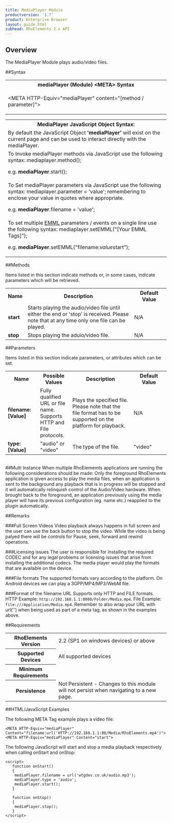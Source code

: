 ```yaml
---
title: MediaPlayer Module
productversion: '1.7'
product: Enterprise Browser
layout: guide.html
subhead: RhoElements 2.x API
---
```

## Overview
The MediaPlayer Module plays audio/video files.

##Syntax

<table class="re-table"><tr><th class="tableHeading">mediaPlayer (Module) &lt;META&gt; Syntax
</th></tr><tr><td class="clsSyntaxCells clsOddRow"><p>&lt;META HTTP-Equiv="mediaPlayer" content="[method / parameter]"&gt;</p></td></tr></table>
<table class="re-table"><tr><th class="tableHeading">MediaPlayer JavaScript Object Syntax:</th></tr><tr><td class="clsSyntaxCells clsOddRow">
By default the JavaScript Object <b>'mediaPlayer'</b> will exist on the current page and can be used to interact directly with the mediaPlayer.
</td></tr><tr><td class="clsSyntaxCells clsEvenRow">
To Invoke mediaPlayer methods via JavaScript use the following syntax: mediaplayer.method();
<P />e.g. <b>mediaPlayer</b>.start();
</td></tr><tr><td class="clsSyntaxCells clsOddRow">
To Set mediaPlayer parameters via JavaScript use the following syntax: mediaplayer.parameter = 'value'; remembering to enclose your value in quotes where appropriate.  
<P />e.g. <b>mediaPlayer</b>.filename = 'value';
</td></tr><tr><td class="clsSyntaxCells clsEvenRow">							
To set multiple <a href="/rhoelements/EMMLOverview">EMML</a> parameters / events on a single line use the following syntax: mediaplayer.setEMML("[Your EMML Tags]");
<P />
e.g. <b>mediaPlayer</b>.setEMML("filename:<i>value</i>start");							
</td></tr></table>

##Methods

Items listed in this section indicate methods or, in some cases, indicate parameters which will be retrieved.

<table class="re-table"><col width="10%" /><col width="68%" /><col width="22%" /><tr><th class="tableHeading">Name</th><th class="tableHeading">Description</th><th class="tableHeading">Default Value</th></tr><tr><td class="clsSyntaxCells clsOddRow"><b>start</b></td><td class="clsSyntaxCells clsOddRow">Starts playing the audio/video file until either the end or 'stop' is received. Please note that at any time only one file can be played.</td><td class="clsSyntaxCells clsOddRow">N/A</td></tr><tr><td class="clsSyntaxCells clsEvenRow"><b>stop</b></td><td class="clsSyntaxCells clsEvenRow">Stops playing the aduio/video file.</td><td class="clsSyntaxCells clsEvenRow">N/A</td></tr></table>


##Parameters


Items listed in this section indicate parameters, or attributes which can be set.
<table class="re-table"><col width="20%" /><col width="20%" /><col width="38%" /><col width="22%" /><tr><th class="tableHeading">Name</th><th class="tableHeading">Possible Values</th><th class="tableHeading">Description</th><th class="tableHeading">Default Value</th></tr><tr><td class="clsSyntaxCells clsOddRow"><b>filename:[Value]
</b></td><td class="clsSyntaxCells clsOddRow">Fully qualified URL or file name.  Supports HTTP and File protocols.</td><td class="clsSyntaxCells clsOddRow">Plays the specified file. Please note that the file format has to be supported on the platform for playback.</td><td class="clsSyntaxCells clsOddRow">
N/A
</td></tr><tr><td class="clsSyntaxCells clsEvenRow"><b>type:[Value]
</b></td><td class="clsSyntaxCells clsEvenRow">"audio" or "video"</td><td class="clsSyntaxCells clsEvenRow">The type of the file.</td><td class="clsSyntaxCells clsEvenRow">"video"</td></tr></table>
<table class="re-table"><col width="78%" /><col width="8%" /><col width="1%" /><col width="5%" /><col width="1%" /><col width="5%" /><col width="2%" /></table>


##Multi Instance
When multiple RhoElememts applications are running the following considerations should be made: Only the foreground RhoElements application is given access to play the media files, when an application is sent to the background any playback that is in progress will be stopped and it will automatically relinquish control of the Audio/Video hardware.  When brought back to the foreground, an application previously using the media player will have its previous configuration (eg. name etc.) reapplied to the plugin automatically.


##Remarks


###Full Screen Videos
Video playback always happens in full screen and the user can use the back button to stop the video. While the video is being palyed there will be controls for Pause, seek, forward and rewind operations.


###Licensing issues
The user is responsible for installing the required CODEC and for any legal problems or licensing issues that arise from installing the additional codecs. The media player would play the formats that are available on the device.


###File formats
The supported formats vary according to the platform. On Android devices we can play a 3GPP/MP4/MP3/WebM file.


###Format of the filename URL
Supports only HTTP and FILE formats. HTTP Example: `http://192.168.1.1:8080/Folder/Media.mp4`. File Example: `file:///Application/Media.mp4`. Remember to also wrap your URL with url('') when being used as part of a meta tag, as shown in the examples above.

##Requirements

<table class="re-table"><tr><th class="tableHeading">RhoElements Version</th><td class="clsSyntaxCell clsEvenRow">2.2 (SP1 on windows devices) or above
</td></tr><tr><th class="tableHeading">Supported Devices</th><td class="clsSyntaxCell clsOddRow">All supported devices</td></tr><tr><th class="tableHeading">Minimum Requirements</th><td class="clsSyntaxCell clsOddRow" /></tr><tr><th class="tableHeading">Persistence</th><td class="clsSyntaxCell clsEvenRow">Not Persistent - Changes to this module will not persist when navigating to a new page.</td></tr></table>


##HTML/JavaScript Examples

The following META Tag example plays a video file:

	<META HTTP-Equiv="mediaPlayer" Content="filename:url('HTTP://192.168.1.1:80/Media/RhoElements.mp4')">
	<META HTTP-Equiv="mediaPlayer" Content="start">
	
The following JavaScript will start and stop a media playback respectively when calling onStart and onStop:

	<script>
	   function onStart()
	   {
		mediaPlayer.filename = url('wtgdev.co.uk/audio.mp3');
		mediaPlayer.type = 'audio';
		mediaPlayer.start();
	   }
	   
	   function onStop()
	   {
		mediaPlayer.stop();
	   }
	</script>
	


